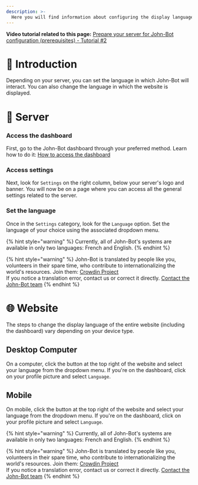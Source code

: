 ```yaml
---
description: >-
  Here you will find information about configuring the display language of John-Bot.
---
```


**Video tutorial related to this page:** [Prepare your server for John-Bot configuration (prerequisites) - Tutorial #2](https://jnbt.xyz/tutorials/start)

# :rocket: Introduction

Depending on your server, you can set the language in which John-Bot will interact. You can also change the language in which the website is displayed.

# :robot: Server

### Access the dashboard

First, go to the John-Bot dashboard through your preferred method. Learn how to do it: [How to access the dashboard](../../guide/base.md#pushpin-access-the-dashboard)

### Access settings

Next, look for `Settings` on the right column, below your server's logo and banner. You will now be on a page where you can access all the general settings related to the server.

### Set the language

Once in the `Settings` category, look for the `Language` option. Set the language of your choice using the associated dropdown menu.

{% hint style="warning" %}
Currently, all of John-Bot's systems are available in only two languages: French and English.
{% endhint %}

{% hint style="warning" %}
John-Bot is translated by people like you, volunteers in their spare time, who contribute to internationalizing the world's resources. Join them: [Crowdin Project](https://crowdin.johnbot.app/)
<br/> If you notice a translation error, contact us or correct it directly. [Contact the John-Bot team](../../contact.md)
{% endhint %}

# :globe_with_meridians: Website

The steps to change the display language of the entire website (including the dashboard) vary depending on your device type.

## Desktop Computer

On a computer, click the button at the top right of the website and select your language from the dropdown menu. If you're on the dashboard, click on your profile picture and select `Language`.

## Mobile

On mobile, click the button at the top right of the website and select your language from the dropdown menu. If you're on the dashboard, click on your profile picture and select `Language`.

{% hint style="warning" %}
Currently, all of John-Bot's systems are available in only two languages: French and English.
{% endhint %}

{% hint style="warning" %}
John-Bot is translated by people like you, volunteers in their spare time, who contribute to internationalizing the world's resources. Join them: [Crowdin Project](https://crowdin.johnbot.app/)
<br/> If you notice a translation error, contact us or correct it directly. [Contact the John-Bot team](../../contact.md)
{% endhint %}